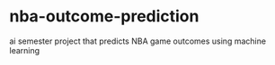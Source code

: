 # nba-outcome-prediction
ai semester project that predicts NBA game outcomes using machine learning
